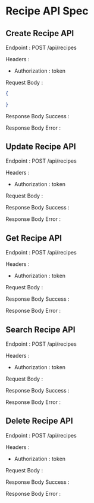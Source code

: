 # Recipe API Spec

## Create Recipe API

Endpoint : POST /api/recipes

Headers : 
- Authorization : token

Request Body : 

```json
{
  
}
```

Response Body Success : 

Response Body Error :

## Update Recipe API

Endpoint : POST /api/recipes

Headers :
- Authorization : token

Request Body :

Response Body Success :

Response Body Error :

## Get Recipe API

Endpoint : POST /api/recipes

Headers :
- Authorization : token

Request Body :

Response Body Success :

Response Body Error :

## Search Recipe API

Endpoint : POST /api/recipes

Headers :
- Authorization : token

Request Body :

Response Body Success :

Response Body Error :

## Delete Recipe API

Endpoint : POST /api/recipes

Headers :
- Authorization : token

Request Body :

Response Body Success :

Response Body Error :
